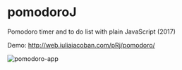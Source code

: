 # pomodoroJ

Pomodoro timer and to do list with plain JavaScript (2017)

Demo: http://web.iuliaiacoban.com/pRj/pomodoro/

![pomodoro-app](https://user-images.githubusercontent.com/13274741/112215957-e2605580-8c18-11eb-9689-28954c70cc2d.jpg)

